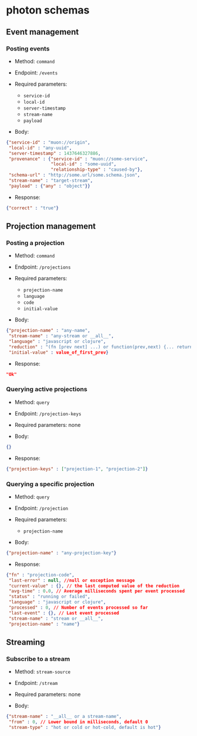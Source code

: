 # photon schemas

## Event management

### Posting events

* Method: `command`
* Endpoint: `/events`
* Required parameters:
  * `service-id`
  * `local-id`
  * `server-timestamp`
  * `stream-name`
  * `payload`

* Body:

```json
{"service-id" : "muon://origin",
 "local-id" : "any-uuid",
 "server-timestamp" : 1437646327886,
 "provenance" : {"service-id" : "muon://some-service",
                 "local-id" : "some-uuid",
                 "relationship-type" : "caused-by"},
 "schema-url" : "http://some.url/some.schema.json",
 "stream-name" : "target-stream",
 "payload" : {"any" : "object"}}
```

* Response:

```json
{"correct" : "true"}
```

## Projection management

### Posting a projection

* Method: `command`
* Endpoint: `/projections`
* Required parameters:
  * `projection-name`
  * `language`
  * `code`
  * `initial-value`

* Body:

```json
{"projection-name" : "any-name",
 "stream-name" : "any-stream or __all__",
 "language" : "javascript or clojure",
 "reduction" : "(fn [prev next] ...) or function(prev,next) {... return x;}",
 "initial-value" : value_of_first_prev}
```

* Response:

```json
"Ok"
```

### Querying active projections

* Method: `query`
* Endpoint: `/projection-keys`
* Required parameters: none

* Body:

```json
{}
```

* Response:

```json
{"projection-keys" : ["projection-1", "projection-2"]}
```

### Querying a specific projection

* Method: `query`
* Endpoint: `/projection`
* Required parameters:
  * `projection-name`

* Body:

```json
{"projection-name" : "any-projection-key"}
```

* Response:

```json
{"fn" : "projection-code",
 "last-error" : null, //null or exception message
 "current-value" : {}, // the last computed value of the reduction
 "avg-time" : 0.0, // Average milliseconds spent per event processed
 "status" : "running or failed",
 "language" : "javascript or clojure",
 "processed" : 0, // Number of events processed so far
 "last-event" : {}, // Last event processed
 "stream-name" : "stream or __all__",
 "projection-name" : "name"}
```

## Streaming

### Subscribe to a stream

* Method: `stream-source`
* Endpoint: `/stream`
* Required parameters: none

* Body:

```json
{"stream-name" : "__all__ or a stream-name",
 "from" : 0, // Lower bound in milliseconds, default 0
 "stream-type" : "hot or cold or hot-cold, default is hot"}
```




